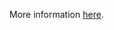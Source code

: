 More information [here](https://docs.bridgecrew.io/docs/ensure-gcp-dataproc-cluster-does-not-have-a-public-ip).
